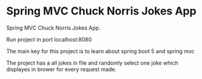 # Spring MVC Chuck Norris Jokes App

Spring MVC Chuck Norris Jokes App.

Run project in port localhost:8080

The main key for this project is to learn about spring boot 5 and spring mvc

The project has a all jokes in file and randomly select one joke which displayes in brower for every request made. 
